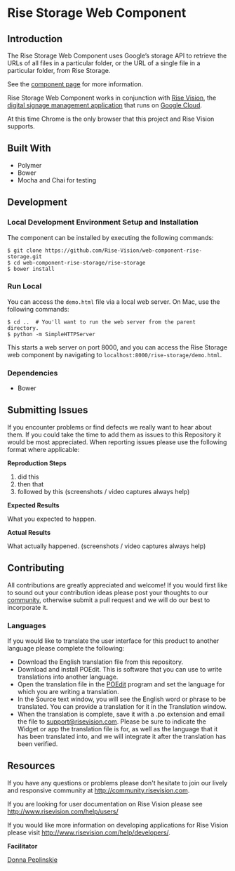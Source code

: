 # Rise Storage Web Component

## Introduction

The Rise Storage Web Component uses Google’s storage API to retrieve the URLs of all files in a particular folder, or the URL of a single file in a particular folder, from Rise Storage.

See the [component page](http://rise-vision.github.io/web-component-rise-storage/components/web-component-rise-storage/rise-storage/) for more information.

Rise Storage Web Component works in conjunction with [Rise Vision](http://www.risevision.com), the [digital signage management application](http://rva.risevision.com/) that runs on [Google Cloud](https://cloud.google.com).

At this time Chrome is the only browser that this project and Rise Vision supports.

## Built With
- Polymer
- Bower
- Mocha and Chai for testing

## Development

### Local Development Environment Setup and Installation
The component can be installed by executing the following commands:
```
$ git clone https://github.com/Rise-Vision/web-component-rise-storage.git
$ cd web-component-rise-storage/rise-storage
$ bower install
```

### Run Local
You can access the `demo.html` file via a local web server. On Mac, use the following
commands:
```
$ cd ..  # You'll want to run the web server from the parent directory.
$ python -m SimpleHTTPServer
```
This starts a web server on port 8000, and you can access the Rise Storage web component by navigating to `localhost:8000/rise-storage/demo.html`.

### Dependencies
* Bower

## Submitting Issues
If you encounter problems or find defects we really want to hear about them. If you could take the time to add them as issues to this Repository it would be most appreciated. When reporting issues please use the following format where applicable:

**Reproduction Steps**

1. did this
2. then that
3. followed by this (screenshots / video captures always help)

**Expected Results**

What you expected to happen.

**Actual Results**

What actually happened. (screenshots / video captures always help)

## Contributing
All contributions are greatly appreciated and welcome! If you would first like to sound out your contribution ideas please post your thoughts to our [community](http://community.risevision.com), otherwise submit a pull request and we will do our best to incorporate it.

### Languages

If you would like to translate the user interface for this product to another language please complete the following:
- Download the English translation file from this repository.
- Download and install POEdit. This is software that you can use to write translations into another language.
- Open the translation file in the [POEdit](http://www.poedit.net/) program and set the language for which you are writing a translation.
- In the Source text window, you will see the English word or phrase to be translated. You can provide a translation for it in the Translation window.
- When the translation is complete, save it with a .po extension and email the file to support@risevision.com. Please be sure to indicate the Widget or app the translation file is for, as well as the language that it has been translated into, and we will integrate it after the translation has been verified.

## Resources
If you have any questions or problems please don't hesitate to join our lively and responsive community at http://community.risevision.com.

If you are looking for user documentation on Rise Vision please see http://www.risevision.com/help/users/

If you would like more information on developing applications for Rise Vision please visit http://www.risevision.com/help/developers/.

**Facilitator**

[Donna Peplinskie](https://github.com/donnapep "Donna Peplinskie")
